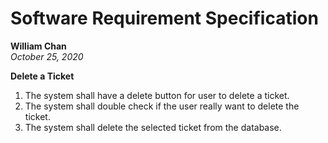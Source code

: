 # Software Requirement Specification 
**William Chan**  
*October 25, 2020*

**Delete a Ticket**

1. The system shall have a delete button for user to delete a ticket.
1. The system shall double check if the user really want to delete the ticket.
1. The system shall delete the selected ticket from the database. 
